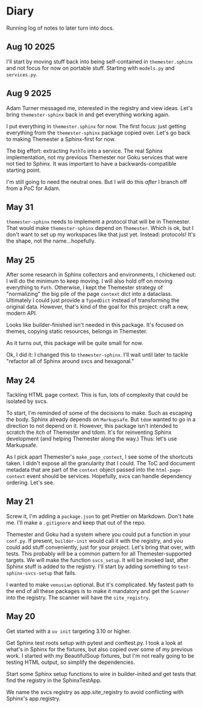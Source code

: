 # Diary

Running log of notes to later turn into docs.

## Aug 10 2025

I'll start by moving stuff back into being self-contained in `themester.sphinx` and not focus for now on portable stuff.
Starting with `models.py` and `services.py`.

## Aug 9 2025

Adam Turner messaged me, interested in the registry and view ideas. Let's bring `themester-sphinx` back in and get
everything working again.

I put everything in `themester.sphinx` for now. The first focus: just getting everything from the `themester-sphinx`
package copied over. Let's go back to making Themester a Sphinx-first for now.

The big effort: extracting `PathTo` into a service. The real Sphinx implementation, not my previous Themester nor Goku
services that were not tied to Sphinx. It was important to have a backwards-compatible starting point.

I'm still going to need the neutral ones. But I will do this *after* I branch off from a PoC for Adam.

## May 31

`themester-sphinx` needs to implement a protocol that will be in Themester. That
would make `themester-sphinx` depend on `Themester`. Which is ok, but I don't
want to set up my workspaces like that just yet. Instead: protocols! It's the
shape, not the name...hopefully.

## May 25

After some research in Sphinx collectors and environments, I chickened out: I
will do the minimum to keep moving. I will also hold off on moving everything to
`Path`. Otherwise, I kept the Themester strategy of "normalizing" the big pile
of the page `context` dict into a dataclass. Ultimately I could just provide a
`TypedDict` instead of transforming the original data. However, that's kind of
the goal for this project: craft a new, modern API.

Looks like builder-finished isn't needed in this package. It's focused on
themes, copying static resources, belongs in Themester.

As it turns out, this package will be quite small for now.

Ok, I did it: I changed this to `themester-sphinx`. I'll wait until later to
tackle "refactor all of Sphinx around svcs and hexagonal."

## May 24

Tackling HTML page context. This is fun, lots of complexity that could be
isolated by svcs.

To start, I'm reminded of some of the decisions to make. Such as escaping the
body. Sphinx already depends on `Markupsafe`. But `tdom` wanted to go in a
direction to not depend on it. However, this package isn't intended to scratch
the itch of Themester and tdom. It's for reinventing Sphinx development (and
helping Themester along the way.) Thus: let's use Markupsafe.

As I pick apart Themester's `make_page_context`, I see some of the shortcuts
taken. I didn't expose all the granularity that I could. The ToC and document
metadata that are part of the `context` object passed into the
`html-page-context` event should be services. Hopefully, svcs can handle
dependency ordering. Let's see.

## May 21

Screw it, I'm adding a `package.json` to get Prettier on Markdown. Don't hate
me. I'll make a `.gitignore` and keep that out of the repo.

Themester and Goku had a system where you could put a function in your
`conf.py`. If present, `builder-init` would call it with the registry, and you
could add stuff conveniently, just for your project. Let's bring that over, with
tests. This probably will be a common pattern for all Themester-supported
targets. We will make the function `svcs_setup`. It will be invoked last, after
Sphinx stuff is added to the registry. I'll start by adding something to
`test-sphinx-svcs-setup` that fails.

I wanted to make `venusian` optional. But it's complicated. My fastest path to
the end of all these packages is to make it mandatory and get the `Scanner` into
the registry. The scanner will have the `site_registry`.

## May 20

Get started with a `uv init` targeting 3.10 or higher.

Get Sphinx test roots setup with pytest and conftest.py. I took a look at what's
in Sphinx for the fixtures, but also copied over some of my previous work. I
started with my BeautifulSoup fixtures, but I'm not really going to be testing
HTML output, so simplify the dependencies.

Start some Sphinx setup functions to wire in builder-inited and get tests that
find the registry in the SphinxTestApp.

We name the svcs registry as app.site_registry to avoid conflicting with
Sphinx's app.registry.
